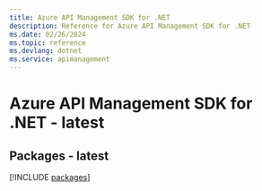 ```yaml
---
title: Azure API Management SDK for .NET
description: Reference for Azure API Management SDK for .NET
ms.date: 02/26/2024
ms.topic: reference
ms.devlang: dotnet
ms.service: apimanagement
---
```

# Azure API Management SDK for .NET - latest
## Packages - latest
[!INCLUDE [packages](api-management-index.md)]